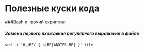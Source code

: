 Полезные куски кода
===================

###Bash и прочий скриптинг

##### Замена *первого* вхождения регулярного выражения в файле

    sed -i '0,/RE/ { s|RE|ANOTER_RE| }' file
